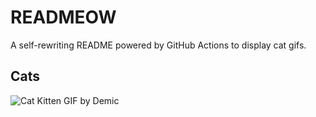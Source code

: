# READMEOW

A self-rewriting README powered by GitHub Actions to display cat gifs.

## Cats

![Cat Kitten GIF by Demic](https://media4.giphy.com/media/3oriO0OEd9QIDdllqo/200.gif?cid=9acd02datpi35l67b11xas4jmzyrjs12amg7ecg65bnwdzmn&ep=v1_gifs_search&rid=200.gif&ct=g)
